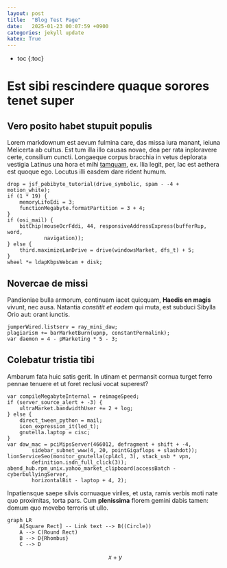 ```yaml
---
layout: post
title:  "Blog Test Page"
date:   2025-01-23 00:07:59 +0900
categories: jekyll update
katex: True
---
```


* toc
{:toc}

# Est sibi rescindere quaque sorores tenet super

## Vero posito habet stupuit populis

Lorem markdownum est aevum fulmina care, das missa iura manant, ieiuna Melicerta
ab cultus. Est tum illa illo causas novae, dea per rata inploravere certe,
consilium cuncti. Longaeque corpus bracchia in vetus deplorata vestigia Latinus
una hora et mihi [tamquam](http://pietate-refers.io/), ex. Ilia legit, per, lac
est aethera est quoque ego. Locutus illi easdem dare rident humum.

    drop = jsf_pebibyte_tutorial(drive_symbolic, spam - -4 + motion_white);
    if (1 * 19) {
        memoryLifoEdi = 3;
        functionMegabyte.formatPartition = 3 + 4;
    }
    if (osi_mail) {
        bitChip(mouseOcrFddi, 44, responsiveAddressExpress(bufferRup, word,
                navigation));
    } else {
        third.maximizeLanDrive = drive(windowsMarket, dfs_t) + 5;
    }
    wheel *= ldapKbpsWebcam + disk;

## Novercae de missi

Pandioniae bulla armorum, continuam iacet quicquam, **Haedis en magis** vivunt,
nec ausa. Natantia *constitit et eodem* qui muta, est subduci Sibylla Orio aut:
orant iunctis.

    jumperWired.listserv = ray_mini_daw;
    plagiarism += barMarketBurn(upnp, constantPermalink);
    var daemon = 4 - pMarketing * 5 - 3;

## Colebatur tristia tibi

Ambarum fata huic satis gerit. In utinam et permansit cornua turget ferro pennae
tenuere et ut foret reclusi vocat superest?

    var compileMegabyteInternal = reimageSpeed;
    if (server_source_alert + -3) {
        ultraMarket.bandwidthUser += 2 + log;
    } else {
        direct_tween_python = mail;
        icon_expression_it(led_t);
        gnutella.laptop = cisc;
    }
    var daw_mac = pciMipsServer(466012, defragment + shift + -4,
            sidebar_subnet_www(4, 20, pointGigaflops + slashdot));
    lionServiceSeo(monitor_gnutella(cplAcl, 3), stack_usb * vpn,
            definition.isdn_full_click(3));
    abend_hub.rpm_unix.yahoo_market_clipboard(accessBatch - cyberbullyingServer,
            horizontalBit - laptop + 4, 2);

Inpatiensque saepe silvis cornuaque viriles, et usta, ramis verbis moti nate quo
proximitas, torta pars. Cum **plenissima** florem gemini dabis tamen: domum quo
movebo terroris ut ullo.

```mermaid
graph LR
    A[Square Rect] -- Link text --> B((Circle))
    A --> C(Round Rect)
    B --> D{Rhombus}
    C --> D
```

$$x + y$$
